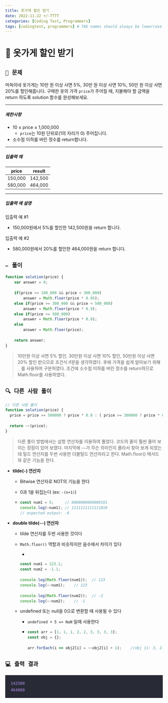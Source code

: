 ```yaml
---
title: 옷가게 할인 받기
date: 2022-11-22 +/-TTTT
categories: [Coding Test, Programmers]
tags: [codingtest, programmers] # TAG names should always be lowercase
---
```


# 🔖  옷가게 할인 받기

## `📌 문제`

머쓱이네 옷가게는 10만 원 이상 사면 5%, 30만 원 이상 사면 10%, 50만 원 이상 사면 20%를 할인해줍니다.
구매한 옷의 가격 `price`가 주어질 때, 지불해야 할 금액을 return 하도록 solution 함수를 완성해보세요.

------

##### 제한사항

- 10 ≤ price ≤ 1,000,000
  - `price`는 10원 단위로(1의 자리가 0) 주어집니다.
- 소수점 이하를 버린 정수를 return합니다.

------

##### 입출력 예

| price   | result  |
| ------- | ------- |
| 150,000 | 142,500 |
| 580,000 | 464,000 |

------

##### 입출력 예 설명

입출력 예 #1

- 150,000원에서 5%를 할인한 142,500원을 return 합니다.

입출력 예 #2

- 580,000원에서 20%를 할인한 464,000원을 return 합니다.



## `✏️ 풀이`

```javascript
function solution(price) {
    var answer = 0;
    
    if(price >= 100_000 && price < 300_000)
        answer = Math.floor(price * 0.95);
    else if(price >= 300_000 && price < 500_000)
        answer = Math.floor(price * 0.9);
    else if(price >= 500_000)
        answer = Math.floor(price * 0.8);
    else
        answer = Math.floor(price);
    
    return answer;
}
```

> 10만원 이상 사면 5% 할인, 30만원 이상 사면 10% 할인, 50만원 이상 사면 20% 할인 받으므로 조건식 if문을 생각하였다. 후에 가격을 쉽게 알아보기 위해 `_` 를 사용하여 구분하였다. 조건에 소수점 이하를 버린 정수를 return하므로 Math.floor를 사용하였다. 



## `🔍 다른 사람 풀이`

```javascript
// 다른 사람 풀이
function solution(price) {
  price = price >= 500000 ? price * 0.8 : ( price >= 300000 ? price * 0.9 : (price >= 100000 ? price * 0.95 : price));
    
  return ~~(price);
}
```

> 다른 풀이 방법에서는 삼항 연산자를 이용하여 풀었다. 코드의 줄이 훨씬 줄어 보이는 장점이 있어 보였다. 마지막에 `~~`가 무슨 의미인지 몰라서 찾아 보게 되었는데 틸드 연산자를 두번 사용한 더블틸드 연산자라고 한다. Math.floor() 메서드와 같은 기능을 한다.

- **tilde(`~`) 연산자**

  - Bitwise 연산자로 NOT의 기능을 한다

  - 0과 1을 뒤집는다 (ex: `-(n+1)`)

  - ```javascript
    const num1 = 5;     // 0000000000000101
    console.log(~num1); // 1111111111111010
    // expected output: -6
    ```

- **double tilde(`~~`) 연산자**

  - tilde 연산자를 두번 사용한 것이다

  - `Math.floor()` 역할과 비슷하지만 음수에서 차이가 있다

    - 

    ```javascript
    const num1 = 123.1;
    const num2 = -1.1;
    
    console.log(Math.floor(num1));	// 123
    console.log(~~num1);	// 123
    
    console.log(Math.floor(num2));  // -2
    console.log(~~num2);	// -1
    ```

  - undefined 또는 null을 0으로 변환할 때 사용될 수 있다

    - `undefined + 5 => NaN` 일때 사용한다

    - ```javascript
      const arr = [1, 1, 1, 2, 2, 3, 3, 3, 3];
      const obj = {};
      
      arr.forEach(i => obj2[i] = ~~obj2[i] + 1);	//obj {1: 3, 2: 2, 3: 4}
      ```

      

## `💻 출력 결과`

![image-20221122164102569](../../assets/img/postingImg/image-20221122164102569.png)
